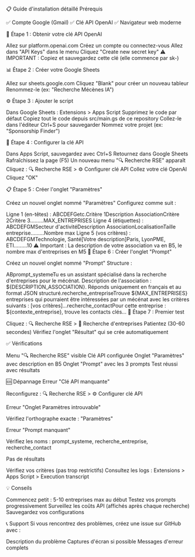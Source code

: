 📋 Guide d'installation détaillé
Prérequis

✅ Compte Google (Gmail)
✅ Clé API OpenAI
✅ Navigateur web moderne

🔑 Étape 1 : Obtenir votre clé API OpenAI

Allez sur platform.openai.com
Créez un compte ou connectez-vous
Allez dans "API Keys" dans le menu
Cliquez "Create new secret key"
⚠️ IMPORTANT : Copiez et sauvegardez cette clé (elle commence par sk-)

📊 Étape 2 : Créer votre Google Sheets

Allez sur sheets.google.com
Cliquez "Blank" pour créer un nouveau tableur
Renommez-le (ex: "Recherche Mécènes IA")

⚙️ Étape 3 : Ajouter le script

Dans Google Sheets : Extensions > Apps Script
Supprimez le code par défaut
Copiez tout le code depuis src/main.gs de ce repository
Collez-le dans l'éditeur
Ctrl+S pour sauvegarder
Nommez votre projet (ex: "Sponsorship Finder")

🔧 Étape 4 : Configurer la clé API

Dans Apps Script, sauvegardez avec Ctrl+S
Retournez dans Google Sheets
Rafraîchissez la page (F5)
Un nouveau menu "🔍 Recherche RSE" apparaît
Cliquez : 🔍 Recherche RSE > ⚙️ Configurer clé API
Collez votre clé OpenAI
Cliquez "OK"

📋 Étape 5 : Créer l'onglet "Paramètres"

Créez un nouvel onglet nommé "Paramètres"
Configurez comme suit :

Ligne 1 (en-têtes) :
ABCDEFGetc.Critère 1Description AssociationCritère 2Critère 3.........MAX_ENTREPRISES
Ligne 4 (étiquettes) :
ABCDEFGMSecteur d'activitéDescription AssociationLocalisationTaille entreprise.........Nombre max
Ligne 5 (vos critères) :
ABCDEFGMTechnologie, Santé[Votre description]Paris, LyonPME, ETI.........10
⚠️ Important : La description de votre association va en B5, le nombre max d'entreprises en M5
📝 Étape 6 : Créer l'onglet "Prompt"

Créez un nouvel onglet nommé "Prompt"
Structure :

ABprompt_systemeTu es un assistant spécialisé dans la recherche d'entreprises pour le mécénat. Description de l'association : ${DESCRIPTION_ASSOCIATION}. Réponds uniquement en français et au format JSON structuré.recherche_entrepriseTrouve ${MAX_ENTREPRISES} entreprises qui pourraient être intéressées par un mécénat avec les critères suivants : [vos critères]...recherche_contactPour cette entreprise : ${contexte_entreprise}, trouve les contacts clés...
🧪 Étape 7 : Premier test

Cliquez : 🔍 Recherche RSE > 🏢 Recherche d'entreprises
Patientez (30-60 secondes)
Vérifiez l'onglet "Résultat" qui se crée automatiquement

✅ Vérifications

 Menu "🔍 Recherche RSE" visible
 Clé API configurée
 Onglet "Paramètres" avec description en B5
 Onglet "Prompt" avec les 3 prompts
 Test réussi avec résultats

🆘 Dépannage
Erreur "Clé API manquante"

Reconfigurez : 🔍 Recherche RSE > ⚙️ Configurer clé API

Erreur "Onglet Paramètres introuvable"

Vérifiez l'orthographe exacte : "Paramètres"

Erreur "Prompt manquant"

Vérifiez les noms : prompt_systeme, recherche_entreprise, recherche_contact

Pas de résultats

Vérifiez vos critères (pas trop restrictifs)
Consultez les logs : Extensions > Apps Script > Execution transcript

💡 Conseils

Commencez petit : 5-10 entreprises max au début
Testez vos prompts progressivement
Surveillez les coûts API (affichés après chaque recherche)
Sauvegardez vos configurations

📞 Support
Si vous rencontrez des problèmes, créez une issue sur GitHub avec :

Description du problème
Captures d'écran si possible
Messages d'erreur complets
